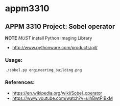 # appm3310

## APPM 3310 Project: Sobel operator

**NOTE** _MUST_ install Python Imaging Library
- <http://www.pythonware.com/products/pil/>

### Usage:
```./sobel.py engineering_building.png```

### References:
- <https://en.wikipedia.org/wiki/Sobel_operator>
- <https://www.youtube.com/watch?v=uihBwtPIBxM>
